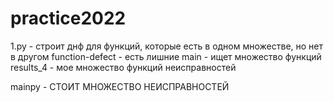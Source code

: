 # practice2022

1.py - строит днф для функций, которые есть в одном множестве, но нет в другом
function-defect - есть лишние
main - ищет множество функций 
results_4 - мое множество функций неисправностей


mainpy - CТОИТ МНОЖЕСТВО НЕИСПРАВНОСТЕЙ
